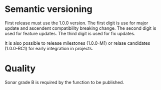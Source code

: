 # Semantic versioning

First release must use the 1.0.0 version. The first digit is use for major update and ascendent compatibility breaking change. The second digit is used for feature updates. The third digit is used for fix updates.

It is also possible to release milestones (1.0.0-M1) or relase candidates (1.0.0-RC1) for early integration in projects.

# Quality

Sonar grade B is required by the function to be published.

